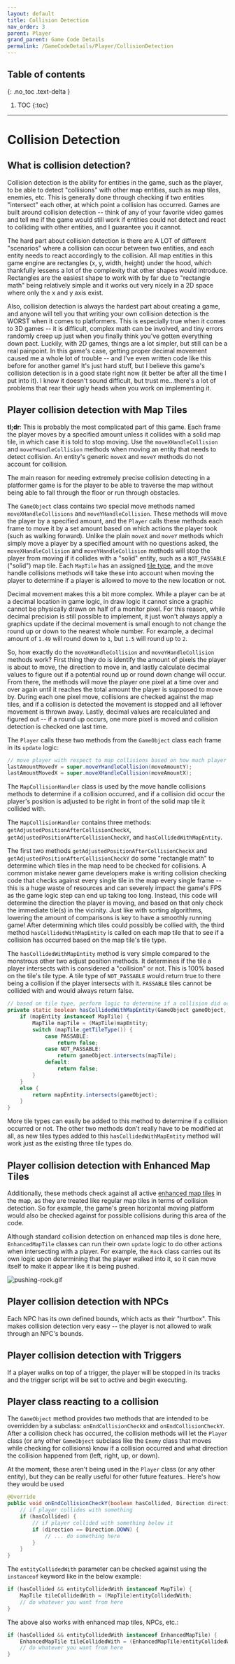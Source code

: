 ```yaml
---
layout: default
title: Collision Detection
nav_order: 3
parent: Player
grand_parent: Game Code Details
permalink: /GameCodeDetails/Player/CollisionDetection
---
```


## Table of contents
{: .no_toc .text-delta }

1. TOC
{:toc}

---

# Collision Detection

## What is collision detection?

Collision detection is the ability for entities in the game, such as the player, to be able to detect "collisions" with other map entities,
such as map tiles, enemies, etc. This is generally done through checking if two entities "intersect" each other, at which point a collision
has occurred. Games are built around collision detection -- think of any of your favorite video games and tell me if the game would still work
if entities could not detect and react to colliding with other entities, and I guarantee you it cannot.

The hard part about collision detection is there are A LOT of different "scenarios" where a collision can occur between two entities,
and each entity needs to react accordingly to the collision. All map entities in this game engine are rectangles (x, y, width, height) under the hood,
which thankfully lessens a lot of the complexity that other shapes would introduce. Rectangles are the easiest shape to work with by far due to
"rectangle math" being relatively simple and it works out very nicely in a 2D space where only the x and y axis exist.

Also, collision detection is always the hardest part about creating a game, and anyone will tell you that writing your own collision detection is the WORST when it comes to platformers.
This is especially true when it comes to 3D games -- it is difficult, complex math can be involved, and tiny errors randomly creep up just when you finally think you've gotten everything down pact.
Luckily, with 2D games, things are a lot simpler, but still can be a real painpoint.
In this game's case, getting proper decimal movement caused me a whole lot of trouble -- and I've even written code like this before for another game!
It's just hard stuff, but I believe this game's collision detection is in a good state right now (it better be after all the time I put into it).
I know it doesn't sound difficult, but trust me...there's a lot of problems that rear their ugly heads when you work on implementing it.

## Player collision detection with Map Tiles

**tl;dr**: This is probably the most complicated part of this game. Each frame the player moves by a specified amount unless it collides
with a solid map tile, in which case it is told to stop moving. Use the `moveXHandleCollision` and `moveYHandleCollision` methods when moving an entity that needs to
detect collision. An entity's generic `moveX` and `moveY` methods do not account for collision.

The main reason for needing extremely precise collision detecting in a platformer game is for the player to be able to traverse the map
without being able to fall through the floor or run through obstacles.

The `GameObject` class contains two special move methods named `moveXHandleCollisions` and `moveYHandleCollision`. These methods
will move the player by a specified amount, and the `Player` calls these methods each frame to move it by a set amount based on which
actions the player took (such as walking forward). Unlike the plain `moveX` and `moveY` methods which simply move a player by a specified amount with no questions asked,
the `moveXHandleCollision` and `moveYHandleCollision` methods will stop the player from moving if it collides with a "solid" entity,
such as a `NOT_PASSABLE` ("solid") map tile. Each `MapTile` has an assigned [tile type](../MapSubSections/map-tiles-and-tilesets.md#tile-types), and the move handle collisions
methods will take these into account when moving the player to determine if a player is allowed to move to the new location or not.

Decimal movement makes this a bit more complex. While a player can be at a decimal location in game logic, in draw logic it cannot
since a graphic cannot be physically drawn on half of a monitor pixel. For this reason, while decimal precision is still possible to implement,
it just won't always apply a graphics update if the decimal movement is small enough to not change the round up or down to the nearest whole number.
For example, a decimal amount of `1.49` will round down to `1`, but `1.5` will round up to `2`.

So, how exactly do the `moveXHandleCollision` and `moveYHandleCollision` methods work? First thing they do is identify the amount of pixels the player is about to move,
the direction to move in, and lastly calculate decimal values to figure out if a potential round up or round down change will occur. From there,
the methods will move the player one pixel at a time over and over again until it reaches the total amount the player is supposed to move by.
During each one pixel move, collisions are checked against the map tiles, and if a collision is detected the movement is stopped and all leftover
movement is thrown away. Lastly, decimal values are recalculated and figured out -- if a round up occurs, one more pixel is moved and collision detection
is checked one last time.

The `Player` calls these two methods from the `GameObject` class each frame in its `update` logic:

```java
// move player with respect to map collisions based on how much player needs to move this frame
lastAmountMovedY = super.moveYHandleCollision(moveAmountY);
lastAmountMovedX = super.moveXHandleCollision(moveAmountX);
```

The `MapCollisionHandler` class is used by the move handle collisions methods to determine if a collision occurred, and if a collision
did occur the player's position is adjusted to be right in front of the solid map tile it collided with.

The `MapCollisionHandler` contains three methods: `getAdjustedPositionAfterCollisionCheckX`, `getAdjustedPositionAfterCollisionCheckY`,
and `hasCollidedWithMapEntity`. 

The first two methods `getAdjustedPositionAfterCollisionCheckX` and `getAdjustedPositionAfterCollisionCheckY` do some "rectangle math" to determine which tiles in the map need to be checked for collisions.
A common mistake newer game developers make is writing collision checking code that checks against every single tile in the map every single frame -- this is a huge
waste of resources and can severely impact the game's FPS as the game logic step can end up taking too long. Instead, this code will determine the direction the player is moving, and based on that only check the immediate tile(s) in the vicinity. Just like with sorting algorithms, lowering the amount of comparisons
is key to have a smoothly running game! After determining which tiles could possibly be collied with, the third method `hasCollidedWithMapEntity` is called on each map tile that to see if a collision has occurred based on the map tile's tile type.

The `hasCollidedWithMapEntity` method is very simple compared to the monstrous other two adjust position methods. It determines
if the tile a player intersects with is considered a "collision" or not. This is 100% based on the tile's tile type. A tile type of `NOT_PASSABLE`
would return true to there being a collision if the player intersects with it. `PASSABLE` tiles cannot be collided with and would always return false.

```java
// based on tile type, perform logic to determine if a collision did occur with an intersecting tile or not
private static boolean hasCollidedWithMapEntity(GameObject gameObject, MapEntity mapEntity, Direction direction) {
    if (mapEntity instanceof MapTile) {
        MapTile mapTile = (MapTile)mapEntity;
        switch (mapTile.getTileType()) {
            case PASSABLE:
                return false;
            case NOT_PASSABLE:
                return gameObject.intersects(mapTile);
            default:
                return false;
        }
    }
    else {
        return mapEntity.intersects(gameObject);
    }
}
```

More tile types can easily be added to this method to determine if a collision occurred or not. The other two methods don't really have to be
modified at all, as new tiles types added to this `hasCollidedWithMapEntity` method will work just as the existing three tile types do.

## Player collision detection with Enhanced Map Tiles

Additionally, these methods check against all active [enhanced map tiles](../MapSubSections/enhanced-map-tiles.md) in the map, as they
are treated like regular map tiles in terms of collision detection. So for example,
the game's green horizontal moving platform would also be checked against for possible collisions during this area of the code.

Although standard collision detection on enhanced map tiles is done here, `EnhancedMapTile` classes can run their own
`update` logic to do other actions when intersecting with a player. For example, the `Rock` class carries out
its own logic upon determining that the player walked into it, so it can move itself to make it appear like it is being pushed.

![pushing-rock.gif](../../../assets/images/pushing-rock.gif)

## Player collision detection with NPCs

Each NPC has its own defined bounds, which acts as their "hurtbox".
This makes collision detection very easy -- the player is not allowed to walk through an NPC's bounds.

## Player collision detection with Triggers

If a player walks on top of a trigger, the player will be stopped in its tracks and the trigger script will be set to active
and begin executing.

## Player class reacting to a collision

The `GameObject` method provides two methods that are intended to be overridden by a subclass: `onEndCollisionCheckX` and `onEndCollisionCheckY`.
After a collision check has occurred, the collision methods will let the `Player` class (or any other `GameObject` subclass like the `Enemy` class that moves
while checking for collisions) know if a collision occurred and what direction the collision happened from (left, right, up, or down).

At the moment, these aren't being used in the `Player` class (or any other entity), but they can be really useful for other future features.. 
Here's how they would be used

```java
@Override
public void onEndCollisionCheckY(boolean hasCollided, Direction direction, MapEntity entityCollidedWith) {
    // if player collides with something
    if (hasCollided) {
        // if player collided with something below it
        if (direction == Direction.DOWN) {
            // ... do something here
        }
    }
}
```

The `entityCollidedWith` parameter can be checked against using the `instanceof` keyword like in the below example:

```java
if (hasCollided && entityCollidedWith instanceof MapTile) {
    MapTile tileCollidedWith = (MapTile)entityCollidedWith;
    // do whatever you want from here
}
```

The above also works with enhanced map tiles, NPCs, etc.:

```java
if (hasCollided && entityCollidedWith instanceof EnhancedMapTile) {
    EnhancedMapTile tileCollidedWith = (EnhancedMapTile)entityCollidedWith;
    // do whatever you want from here
}
```